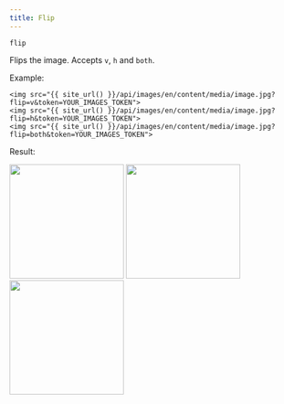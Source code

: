 ```yaml
---
title: Flip
---
```


`flip`

Flips the image. Accepts `v`, `h` and `both`.

Example:

```twig
<img src="{{ site_url() }}/api/images/en/content/media/image.jpg?flip=v&token=YOUR_IMAGES_TOKEN">
<img src="{{ site_url() }}/api/images/en/content/media/image.jpg?flip=h&token=YOUR_IMAGES_TOKEN">
<img src="{{ site_url() }}/api/images/en/content/media/image.jpg?flip=both&token=YOUR_IMAGES_TOKEN">
```

Result:

<img width="200" class="inline" src="[site_url]/api/images/en/content/media/image.jpg?q=70&w=200&dpr=2&flip=v&token=4864fb8e1ebe080e6e4ad5c4363083a6">
<img width="200" class="inline" src="[site_url]/api/images/en/content/media/image.jpg?q=70&w=200&dpr=2&flip=h&token=4864fb8e1ebe080e6e4ad5c4363083a6">
<img width="200" class="inline" src="[site_url]/api/images/en/content/media/image.jpg?q=70&w=200&dpr=2&flip=both&token=4864fb8e1ebe080e6e4ad5c4363083a6">
